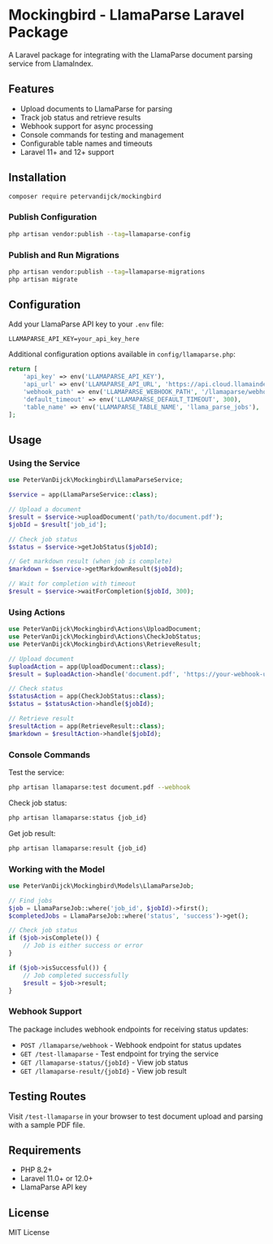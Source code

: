 # Mockingbird - LlamaParse Laravel Package

A Laravel package for integrating with the LlamaParse document parsing service from LlamaIndex.

## Features

- Upload documents to LlamaParse for parsing
- Track job status and retrieve results
- Webhook support for async processing
- Console commands for testing and management
- Configurable table names and timeouts
- Laravel 11+ and 12+ support

## Installation

```bash
composer require petervandijck/mockingbird
```

### Publish Configuration

```bash
php artisan vendor:publish --tag=llamaparse-config
```

### Publish and Run Migrations

```bash
php artisan vendor:publish --tag=llamaparse-migrations
php artisan migrate
```

## Configuration

Add your LlamaParse API key to your `.env` file:

```env
LLAMAPARSE_API_KEY=your_api_key_here
```

Additional configuration options available in `config/llamaparse.php`:

```php
return [
    'api_key' => env('LLAMAPARSE_API_KEY'),
    'api_url' => env('LLAMAPARSE_API_URL', 'https://api.cloud.llamaindex.ai/api/v1/parsing'),
    'webhook_path' => env('LLAMAPARSE_WEBHOOK_PATH', '/llamaparse/webhook'),
    'default_timeout' => env('LLAMAPARSE_DEFAULT_TIMEOUT', 300),
    'table_name' => env('LLAMAPARSE_TABLE_NAME', 'llama_parse_jobs'),
];
```

## Usage

### Using the Service

```php
use PeterVanDijck\Mockingbird\LlamaParseService;

$service = app(LlamaParseService::class);

// Upload a document
$result = $service->uploadDocument('path/to/document.pdf');
$jobId = $result['job_id'];

// Check job status
$status = $service->getJobStatus($jobId);

// Get markdown result (when job is complete)
$markdown = $service->getMarkdownResult($jobId);

// Wait for completion with timeout
$result = $service->waitForCompletion($jobId, 300);
```

### Using Actions

```php
use PeterVanDijck\Mockingbird\Actions\UploadDocument;
use PeterVanDijck\Mockingbird\Actions\CheckJobStatus;
use PeterVanDijck\Mockingbird\Actions\RetrieveResult;

// Upload document
$uploadAction = app(UploadDocument::class);
$result = $uploadAction->handle('document.pdf', 'https://your-webhook-url.com');

// Check status
$statusAction = app(CheckJobStatus::class);
$status = $statusAction->handle($jobId);

// Retrieve result
$resultAction = app(RetrieveResult::class);
$markdown = $resultAction->handle($jobId);
```

### Console Commands

Test the service:
```bash
php artisan llamaparse:test document.pdf --webhook
```

Check job status:
```bash
php artisan llamaparse:status {job_id}
```

Get job result:
```bash
php artisan llamaparse:result {job_id}
```

### Working with the Model

```php
use PeterVanDijck\Mockingbird\Models\LlamaParseJob;

// Find jobs
$job = LlamaParseJob::where('job_id', $jobId)->first();
$completedJobs = LlamaParseJob::where('status', 'success')->get();

// Check job status
if ($job->isComplete()) {
    // Job is either success or error
}

if ($job->isSuccessful()) {
    // Job completed successfully
    $result = $job->result;
}
```

### Webhook Support

The package includes webhook endpoints for receiving status updates:

- `POST /llamaparse/webhook` - Webhook endpoint for status updates
- `GET /test-llamaparse` - Test endpoint for trying the service
- `GET /llamaparse-status/{jobId}` - View job status
- `GET /llamaparse-result/{jobId}` - View job result

## Testing Routes

Visit `/test-llamaparse` in your browser to test document upload and parsing with a sample PDF file.

## Requirements

- PHP 8.2+
- Laravel 11.0+ or 12.0+
- LlamaParse API key

## License

MIT License